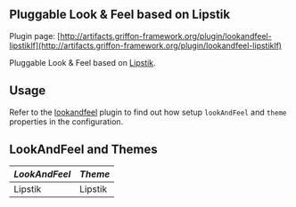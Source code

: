 
Pluggable Look & Feel based on Lipstik
--------------------------------------

Plugin page: [http://artifacts.griffon-framework.org/plugin/lookandfeel-lipstiklf](http://artifacts.griffon-framework.org/plugin/lookandfeel-lipstiklf)


Pluggable Look & Feel based on [Lipstik][1].

Usage
-----

Refer to the [lookandfeel][2] plugin to find out how setup `lookAndFeel` and `theme` properties in the configuration.

LookAndFeel and Themes
----------------------
| *LookAndFeel* | *Theme* |
| ------------- | ------- |
| Lipstik       | Lipstik |

[1]: http://sourceforge.net/projects/lipstiklf/
[2]: /plugin/lookandfeel

